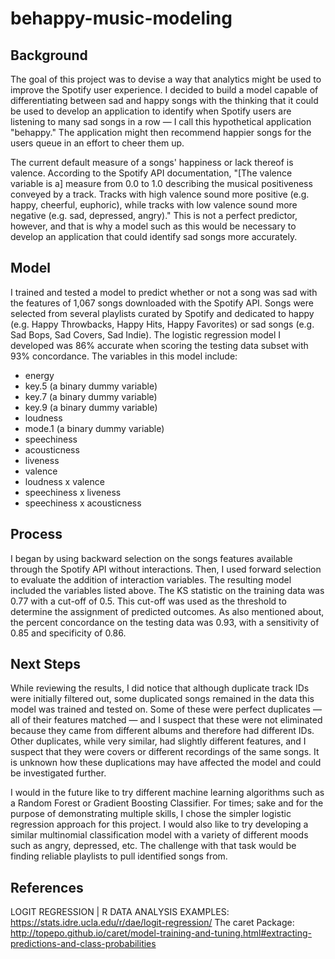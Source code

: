 # behappy-music-modeling

## Background
The goal of this project was to devise a way that analytics might be used to improve the Spotify user experience. I decided to build a model capable of differentiating between sad and happy songs with the thinking that it could be used to develop an application to identify when Spotify users are listening to many sad songs in a row — I call this hypothetical application "behappy." The application might then recommend happier songs for the users queue in an effort to cheer them up. 

The current default measure of a songs' happiness or lack thereof is valence. According to the Spotify API documentation, "[The valence variable is a] measure from 0.0 to 1.0 describing the musical positiveness conveyed by a track. Tracks with high valence sound more positive (e.g. happy, cheerful, euphoric), while tracks with low valence sound more negative (e.g. sad, depressed, angry)." This is not a perfect predictor, however, and that is why a model such as this would be necessary to develop an application that could identify sad songs more accurately.

## Model
I trained and tested a model to predict whether or not a song was sad with the features of 1,067 songs downloaded with the Spotify API. Songs were selected from several playlists curated by Spotify and dedicated to happy (e.g. Happy Throwbacks, Happy Hits, Happy Favorites) or sad songs (e.g. Sad Bops, Sad Covers, Sad Indie). The logistic regression model I developed was 86% accurate when scoring the testing data subset with 93% concordance. The variables in this model include:
* energy
* key.5 (a binary dummy variable)
* key.7 (a binary dummy variable)
* key.9 (a binary dummy variable)
* loudness
* mode.1 (a binary dummy variable)
* speechiness
* acousticness
* liveness
* valence
* loudness x valence
* speechiness x liveness
* speechiness x acousticness

## Process
I began by using backward selection on the songs features available through the Spotify API without interactions. Then, I used forward selection to evaluate the addition of interaction variables. The resulting model included the variables listed above. The KS statistic on the training data was 0.77 with a cut-off of 0.5. This cut-off was used as the threshold to determine the assignment of predicted outcomes. As also mentioned about, the percent concordance on the testing data was 0.93, with a sensitivity of 0.85 and specificity of 0.86.

## Next Steps
While reviewing the results, I did notice that although duplicate track IDs were initially filtered out, some duplicated songs remained in the data this model was trained and tested on. Some of these were perfect duplicates — all of their features matched — and I suspect that these were not eliminated because they came from different albums and therefore had different IDs. Other duplicates, while very similar, had slightly different features, and I suspect that they were covers or different recordings of the same songs. It is unknown how these duplications may have affected the model and could be investigated further.

I would in the future like to try different machine learning algorithms such as a Random Forest or Gradient Boosting Classifier. For times; sake and for the purpose of demonstrating multiple skills, I chose the simpler logistic regression approach for this project. I would also like to try developing a similar multinomial classification model with a variety of different moods such as angry, depressed, etc. The challenge with that task would be finding reliable playlists to pull identified songs from.

## References
LOGIT REGRESSION | R DATA ANALYSIS EXAMPLES: https://stats.idre.ucla.edu/r/dae/logit-regression/
The caret Package: http://topepo.github.io/caret/model-training-and-tuning.html#extracting-predictions-and-class-probabilities
